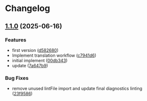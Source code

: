 # Changelog

## [1.1.0](https://github.com/lacolaco/mdtranslator/compare/mdtranslator-v1.0.0...mdtranslator-v1.1.0) (2025-06-16)


### Features

* first version ([d582680](https://github.com/lacolaco/mdtranslator/commit/d582680a108794626b398739797c1df95e52a8ae))
* Implement translation workflow ([c7941d6](https://github.com/lacolaco/mdtranslator/commit/c7941d6e83842db7927d185f4dee5f0ff90d8c6c))
* initial implement ([00db343](https://github.com/lacolaco/mdtranslator/commit/00db343139a5e88d83ac5773091e65acd8708f1c))
* update ([7a647b9](https://github.com/lacolaco/mdtranslator/commit/7a647b9ae2dbe2b1222d923fdd85be4b4cbc9065))


### Bug Fixes

* remove unused lintFile import and update final diagnostics linting ([23f9586](https://github.com/lacolaco/mdtranslator/commit/23f958656597044b45d71d787f7bf364818322a4))
